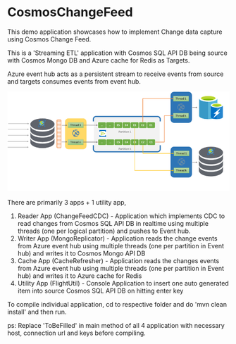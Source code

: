 # CosmosChangeFeed
This demo application showcases how to implement Change data capture using Cosmos Change Feed.

This is a 'Streaming ETL' application with Cosmos SQL API DB being source with 
 Cosmos Mongo DB and Azure cache for Redis as Targets.

Azure event hub acts as a persistent stream to receive events from source and targets consumes events from event hub.

![img.png](img.png)

There are primarily 3 apps + 1 utility app, 
1. Reader App (ChangeFeedCDC) - Application which implements CDC to read changes from Cosmos SQL API DB in realtime using multiple threads (one per logical partition) and pushes to Event hub.
2. Writer App (MongoReplicator) - Application reads the change events from Azure event hub using multiple threads (one per partition in Event hub) and writes it to Cosmos Mongo API DB
3. Cache App (CacheRefresher) - Application reads the changes events from Azure event hub using multiple threads (one per partition in Event hub) and writes it to Azure cache for Redis
4. Utility App (FlightUtil) - Console Application to insert one auto generated item into source Cosmos SQL API DB on hitting enter key

To compile individual application, cd to respective folder and do 'mvn clean install' and then run.

ps: Replace 'ToBeFilled' in main method of all 4 application with necessary host, connection url and keys before compiling.

